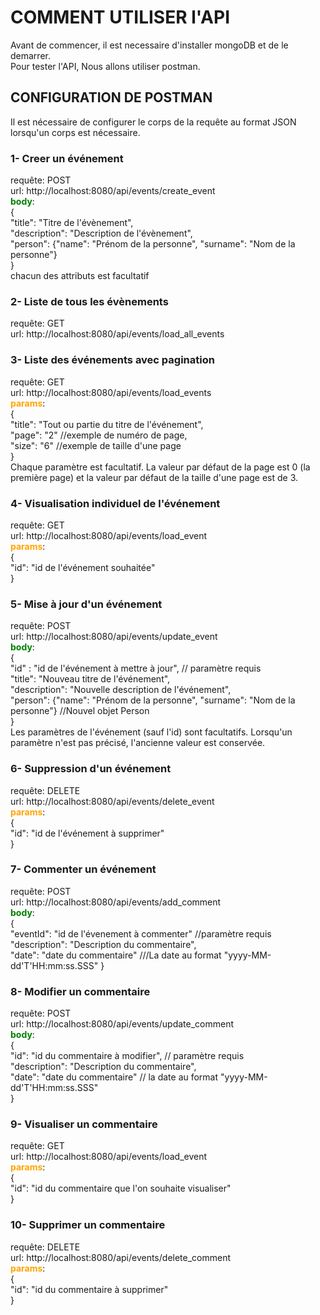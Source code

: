 # COMMENT UTILISER l'API
Avant de commencer, il est necessaire d'installer mongoDB et de le demarrer.  
Pour tester l'API, Nous allons utiliser postman.
## CONFIGURATION DE POSTMAN
Il est nécessaire de configurer le corps de la requête au format JSON lorsqu'un corps est nécessaire.
### 1- Creer un événement
requête: POST  
url: http://localhost:8080/api/events/create_event  
<strong style="color: green">body</strong>:  
{  
    "title": "Titre de l'évènement",  
    "description": "Description de l'évènement",  
    "person": {"name": "Prénom de la personne", "surname": "Nom de la personne"}  
}  
chacun des attributs est facultatif

### 2- Liste de tous les évènements
requête: GET  
url: http://localhost:8080/api/events/load_all_events  

### 3- Liste des événements avec pagination
requête: GET  
url: http://localhost:8080/api/events/load_events  
<strong style="color: orange">params</strong>:  
{  
"title": "Tout ou partie du titre de l'événement",  
"page": "2" //exemple de numéro de page,  
"size": "6" //exemple de taille d'une page  
}  
Chaque paramètre est facultatif. La valeur par défaut de la page est 0 (la première page) et la valeur par défaut de la taille d'une page est de 3.


### 4- Visualisation individuel de l'événement 
requête: GET  
url: http://localhost:8080/api/events/load_event  
<strong style="color: orange">params</strong>:  
{  
"id": "id de l'événement souhaitée"  
} 
### 5- Mise à jour d'un événement
requête: POST  
url: http://localhost:8080/api/events/update_event  
<strong style="color: green">body</strong>:  
{  
"id" : "id de l'événement à mettre à jour", // paramètre requis  
"title": "Nouveau titre de l'événement",  
"description": "Nouvelle description de l'événement",  
"person": {"name": "Prénom de la personne", "surname": "Nom de la personne"} //Nouvel objet Person  
}  
Les paramètres de l'événement (sauf l'id) sont facultatifs. Lorsqu'un paramètre n'est pas précisé, l'ancienne valeur est conservée.

### 6- Suppression d'un événement
requête: DELETE  
url: http://localhost:8080/api/events/delete_event  
<strong style="color: orange">params</strong>:  
{  
"id": "id de l'événement à supprimer"  
} 

### 7- Commenter un événement
requête: POST  
url: http://localhost:8080/api/events/add_comment  
<strong style="color: green">body</strong>:  
{  
"eventId": "id de l'évenement à commenter" //paramètre requis  
"description": "Description du commentaire",  
"date": "date du commentaire" ///La date au format "yyyy-MM-dd'T'HH:mm:ss.SSS"
}  

### 8- Modifier un commentaire
requête: POST  
url: http://localhost:8080/api/events/update_comment  
<strong style="color: green">body</strong>:  
{  
"id": "id du commentaire à modifier", // paramètre requis  
"description": "Description du commentaire",  
"date": "date du commentaire" // la date au format "yyyy-MM-dd'T'HH:mm:ss.SSS"  
}  

### 9- Visualiser un commentaire
requête: GET  
url: http://localhost:8080/api/events/load_event  
<strong style="color: orange">params</strong>:  
{  
"id": "id du commentaire que l'on souhaite visualiser"  
} 
### 10- Supprimer un commentaire
requête: DELETE  
url: http://localhost:8080/api/events/delete_comment  
<strong style="color: orange">params</strong>:  
{  
"id": "id du commentaire à supprimer"  
} 
